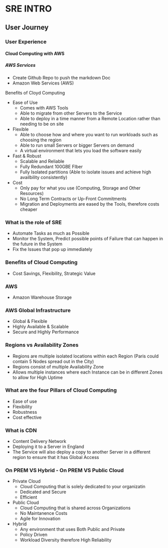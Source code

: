 # SRE INTRO
## User Journey
### User Experience
#### Cloud Computing with AWS
##### AWS Services
- Create Github Repo to push the markdown Doc
- Amazon Web Services (AWS)

Benefits of Cloyd Computing
- Ease of Use
  - Comes with AWS Tools
  - Able to migrate from other Servers to the Service
  - Able to deploy in a time manner from a Remote Location rather than needing to be on site
- Flexible
  - Able to choose how and where you want to run workloads such as choosing the region
  - Able to run small Servers or bigger Servers on demand
  - A virtual environment that lets you load the software easily
- Fast & Robust
  - Scalable and Reliable
  - Fully Redundant 100GBE FIber
  - Fully Isolated partitions (Able to isolate issues and achieve high availbility consistently)
- Cost
  - Only pay for what you use (Computing, Storage and Other Resources)
  - No Long Term Contracts or Up-Front Commitments
  - Migration and Deployments are eased by the Tools, therefore costs cheaper

### What is the role of SRE
- Automate Tasks as much as Possible
- Monitor the System, Predict possible points of Failure that can happen in the future in the System
- Fix the Issues that pop up immediately
### Benefits of Cloud Computing
- Cost Savings, Flexibility, Strategic Value
### AWS
- Amazon Warehouse Storage
### AWS Global Infrastructure
- Global & Flexible
- Highly Available & Scalable
- Secure and Highly Performance
### Regions vs Availability Zones
- Regions are multiple isolated locations within each Region (Paris could contain 5 Nodes spread out in the City)
- Regions consist of multiple Availability Zone
- Allows multiple instances where each Instance can be in different Zones to allow for High Uptime
### What are the four Pillars of Cloud Computing
- Ease of use
- Flexibility
- Robustness
- Cost effective
### What is CDN
- Content Delivery Network
- Deploying it to a Server in England
- The Service will also deploy a copy to another Server in a different region to ensure that it has Global Access
### On PREM VS Hybrid - On PREM VS Public Cloud
- Private Cloud
  - Cloud Computing that is solely dedicated to your organizatin
  - Dedicated and Secure
  - Efficient
- Public Cloud
  - Cloud Computing that is shared across Organizations
  - No Maintanence Costs
  - Agile for Innovation
- Hybrid
  - Any environment that uses Both Public and Private
  - Policy Driven
  - Workload Diversity therefore High Reliability